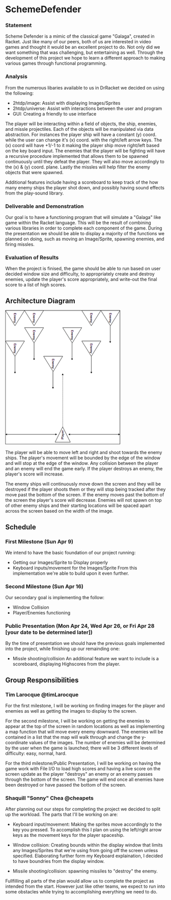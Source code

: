 # SchemeDefender

### Statement
Scheme Defender is a mimic of the classical game "Galaga", created in Racket. Just like many of our peers, both of us are interested in video games and thought it would be an excellent project to do. Not only did we want something that was challenging, but entertaining as well. Through the development of this project we hope to learn a different approach to making various games through functional programming.

### Analysis
From the numerous libaries available to us in DrRacket we decided on using the following:
- 2htdp/image: Assist with displaying Images/Sprites
- 2htdp/universe: Assist with interactions between the user and program
- GUI: Creating a friendly to use interface

The player will be interacting within a field of objects, the ship, enemies, and missle projectiles. Each of the objects will be manipulated via data abstraction. For instances the player ship will have a constant (y) coord. while the user can change it's (x) coord. with the right/left arrow keys. The (x) coord will have +1/-1 to it making the player ship move right/left based on the key board input. The enemies that the player will be fighting will have a recursive procedure implemented that allows them to be spawned continuously until they defeat the player. They will also move accordingly to the (x) & (y) coord. plane. Lastly the missles will help filter the enemy objects that were spawned.

Additional features include having a scoreboard to keep track of the how many enemy ships the player shot down, and possibly having sound effects from the play-sound library.

### Deliverable and Demonstration
Our goal is to have a functioning program that will simulate a "Galaga" like game within the Racket language. This will be the result of combining various libraries in order to complete each component of the game. During the presentation we should be able to display a majority of the functions we planned on doing, such as moving an Image/Sprite, spawning enemies, and firing missles.

### Evaluation of Results
When the project is finised, the game should be able to run based on user decided
window size and difficulty, to appropriately create and destroy enemies, update
the player's score appropriately, and write-out the final score to a list of high scores.

## Architecture Diagram
![prototype](/prototype.png?raw=true "prototype")

The player will be able to move left and right and shoot towards the enemy ships.
The player's movement will be bounded by the edge of the window and will stop at
the edge of the window. Any collision between the player and an enemy will end
the game early. If the player destroys an enemy, the player's score will increase.

The enemy ships will continuously move down the screen and they will be destroyed if
the player shoots them or they will stop being tracked after they move past the
bottom of the screen. If the enemy moves past the bottom of the screen the player's
score will decrease. Enemies will not spawn on top of other enemy ships and their
starting locations will be spaced apart across the screen based on the width of
the image.

## Schedule

### First Milestone (Sun Apr 9)
We intend to have the basic foundation of our project running:
- Getting our Images/Sprite to Display properly
- Keyboard inputs/movement for the Images/Sprite
From this implementation we're able to build upon it even further.

### Second Milestone (Sun Apr 16)
Our secondary goal is implementing the follow:
- Window Collision
- Player/Enemies functioning

### Public Presentation (Mon Apr 24, Wed Apr 26, or Fri Apr 28 [your date to be determined later])
By the time of presentation we should have the previous goals implemented into the project, while finishing up our remainding one:
- Missle shooting/collision
An additional feature we want to include is a scoreboard, displaying Highscores from the player.

## Group Responsibilities

### Tim Larocque @timLarocque
For the first milestone, I will be working on finding images for the player and
enemies as well as getting the images to display to the screen.

For the second milestone, I will be working on getting the enemies to appear at
the top of the screen in random locations as well as implementing a map function
that will move every enemy downward. The enemies will be contained in a list that
the map will walk through and change the y-coordinate values of the images. The
number of enemies will be determined by the user when the game is launched; there
will be 3 different levels of difficulty: easy, normal, hard.

For the third milestone/Public Presentation, I will be working on having the game
work with File I/O to load high scores and having a live score on the screen
update as the player "destroys" an enemy or an enemy passes through the bottom
of the screen. The game will end once all enemies have been destroyed or have
passed the bottom of the screen.

### Shaquill "Sonny" Chea @cheapets
After planning out our steps for completing the project we decided to split up the workload. The parts that I'll be working on are:

- Keyboard input/movement: Making the sprites move accordingly to the key you pressed. To accomplish this I plan on using the left/right arrow keys as the movement keys for the player spaceship.

- Window collision: Creating bounds within the display window that limits any Images/Sprites that we're using from going off the screen unless specified. Elaborating further form my Keyboard explaination, I decided to have boundries from the display window.

- Missile shooting/collision: spawning missiles to "destroy" the enemy.

Fullfilling all parts of the plan would allow us to complete the project as intended from the start. However just like other teams, we expect to run into some obstacles while trying to accomplishing everything we need to do.
